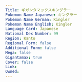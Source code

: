 ```yaml
---
﻿Title: ギガンタマックスキングラー
Pokemon Name Japanese: キングラー
Pokemon Name German: Kingler
Pokemon Name English: Kingler
Language Card: Japanese
National Dex Number: 99
Region: Kanto
Regional Form: false
Additional Form: false
Mega: false
Gigantamax: true
Cover: false
Link: 
Owned: 
---
```

